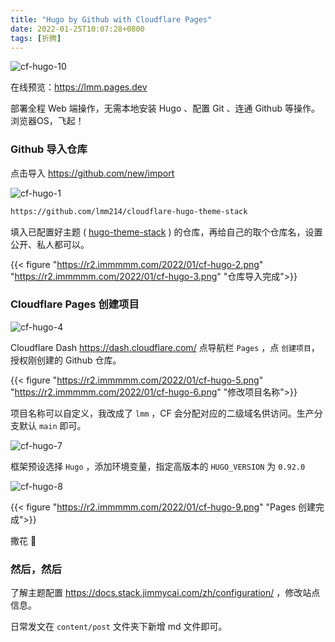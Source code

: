 ```yaml
---
title: "Hugo by Github with Cloudflare Pages"
date: 2022-01-25T10:07:28+0800
tags: [折腾]
---
```


![cf-hugo-10](https://r2.immmmm.com/2022/01/cf-hugo-10.png)

在线预览：<https://lmm.pages.dev>

部署全程 Web 端操作，无需本地安装 Hugo 、配置 Git 、连通 Github 等操作。浏览器OS，飞起！

<!--more-->

### Github 导入仓库

点击导入 <https://github.com/new/import>

![cf-hugo-1](https://r2.immmmm.com/2022/01/cf-hugo-1.png)

```html
https://github.com/lmm214/cloudflare-hugo-theme-stack
```

填入已配置好主题 ( [hugo-theme-stack](https://github.com/CaiJimmy/hugo-theme-stack) ) 的仓库，再给自己的取个仓库名，设置公开、私人都可以。

{{< figure "https://r2.immmmm.com/2022/01/cf-hugo-2.png" "https://r2.immmmm.com/2022/01/cf-hugo-3.png" "仓库导入完成">}}

### Cloudflare Pages 创建项目

![cf-hugo-4](https://r2.immmmm.com/2022/01/cf-hugo-4.png)

Cloudflare Dash <https://dash.cloudflare.com/> 点导航栏 `Pages` ，点 `创建项目`，授权刚创建的 Github 仓库。

{{< figure "https://r2.immmmm.com/2022/01/cf-hugo-5.png" "https://r2.immmmm.com/2022/01/cf-hugo-6.png" "修改项目名称">}}

项目名称可以自定义，我改成了 `lmm` ，CF 会分配对应的二级域名供访问。生产分支默认  `main`  即可。

![cf-hugo-7](https://r2.immmmm.com/2022/01/cf-hugo-7.png)

框架预设选择  `Hugo` ，添加环境变量，指定高版本的 `HUGO_VERSION`  为  `0.92.0`  

![cf-hugo-8](https://r2.immmmm.com/2022/01/cf-hugo-8.png)

{{< figure "https://r2.immmmm.com/2022/01/cf-hugo-9.png" "Pages 创建完成">}}

撒花 🎉

### 然后，然后

了解主题配置 <https://docs.stack.jimmycai.com/zh/configuration/> ，修改站点信息。

日常发文在 `content/post` 文件夹下新增 md 文件即可。
